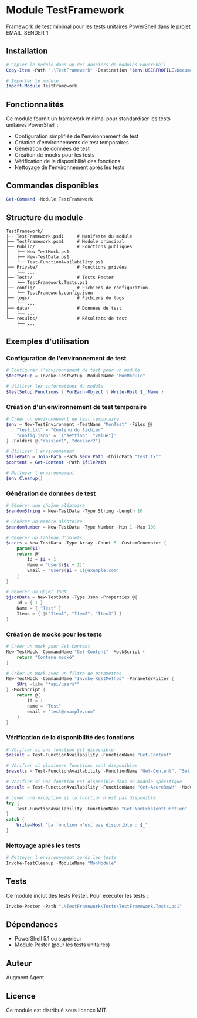 # Module TestFramework

Framework de test minimal pour les tests unitaires PowerShell dans le projet EMAIL_SENDER_1.

## Installation

```powershell
# Copier le module dans un des dossiers de modules PowerShell
Copy-Item -Path ".\TestFramework" -Destination "$env:USERPROFILE\Documents\WindowsPowerShell\Modules\" -Recurse

# Importer le module
Import-Module TestFramework
```

## Fonctionnalités

Ce module fournit un framework minimal pour standardiser les tests unitaires PowerShell :

- Configuration simplifiée de l'environnement de test
- Création d'environnements de test temporaires
- Génération de données de test
- Création de mocks pour les tests
- Vérification de la disponibilité des fonctions
- Nettoyage de l'environnement après les tests

## Commandes disponibles

```powershell
Get-Command -Module TestFramework
```

## Structure du module

```
TestFramework/
├── TestFramework.psd1     # Manifeste du module
├── TestFramework.psm1     # Module principal
├── Public/                # Fonctions publiques
│   ├── New-TestMock.ps1
│   ├── New-TestData.ps1
│   └── Test-FunctionAvailability.ps1
├── Private/               # Fonctions privées
│   └── ...
├── Tests/                 # Tests Pester
│   └── TestFramework.Tests.ps1
├── config/                # Fichiers de configuration
│   └── TestFramework.config.json
├── logs/                  # Fichiers de logs
│   └── ...
├── data/                  # Données de test
│   └── ...
└── results/               # Résultats de test
    └── ...
```

## Exemples d'utilisation

### Configuration de l'environnement de test

```powershell
# Configurer l'environnement de test pour un module
$testSetup = Invoke-TestSetup -ModuleName "MonModule"

# Utiliser les informations du module
$testSetup.Functions | ForEach-Object { Write-Host $_.Name }
```

### Création d'un environnement de test temporaire

```powershell
# Créer un environnement de test temporaire
$env = New-TestEnvironment -TestName "MonTest" -Files @{
    "test.txt" = "Contenu du fichier"
    "config.json" = '{"setting": "value"}'
} -Folders @("dossier1", "dossier2")

# Utiliser l'environnement
$filePath = Join-Path -Path $env.Path -ChildPath "test.txt"
$content = Get-Content -Path $filePath

# Nettoyer l'environnement
$env.Cleanup()
```

### Génération de données de test

```powershell
# Générer une chaîne aléatoire
$randomString = New-TestData -Type String -Length 10

# Générer un nombre aléatoire
$randomNumber = New-TestData -Type Number -Min 1 -Max 100

# Générer un tableau d'objets
$users = New-TestData -Type Array -Count 5 -CustomGenerator {
    param($i)
    return @{
        Id = $i + 1
        Name = "User$($i + 1)"
        Email = "user$($i + 1)@example.com"
    }
}

# Générer un objet JSON
$jsonData = New-TestData -Type Json -Properties @{
    Id = { 1 }
    Name = { "Test" }
    Items = { @("Item1", "Item2", "Item3") }
}
```

### Création de mocks pour les tests

```powershell
# Créer un mock pour Get-Content
New-TestMock -CommandName "Get-Content" -MockScript {
    return "Contenu mocké"
}

# Créer un mock avec un filtre de paramètres
New-TestMock -CommandName "Invoke-RestMethod" -ParameterFilter {
    $Uri -like "*api/users*"
} -MockScript {
    return @{
        id = 1
        name = "Test"
        email = "test@example.com"
    }
}
```

### Vérification de la disponibilité des fonctions

```powershell
# Vérifier si une fonction est disponible
$result = Test-FunctionAvailability -FunctionName "Get-Content"

# Vérifier si plusieurs fonctions sont disponibles
$results = Test-FunctionAvailability -FunctionName "Get-Content", "Set-Content", "Remove-Item"

# Vérifier si une fonction est disponible dans un module spécifique
$result = Test-FunctionAvailability -FunctionName "Get-AzureRmVM" -ModuleName "AzureRM.Compute"

# Lever une exception si la fonction n'est pas disponible
try {
    Test-FunctionAvailability -FunctionName "Get-NonExistentFunction" -ThrowOnError
}
catch {
    Write-Host "La fonction n'est pas disponible : $_"
}
```

### Nettoyage après les tests

```powershell
# Nettoyer l'environnement après les tests
Invoke-TestCleanup -ModuleName "MonModule"
```

## Tests

Ce module inclut des tests Pester. Pour exécuter les tests :

```powershell
Invoke-Pester -Path ".\TestFramework\Tests\TestFramework.Tests.ps1"
```

## Dépendances

- PowerShell 5.1 ou supérieur
- Module Pester (pour les tests unitaires)

## Auteur

Augment Agent

## Licence

Ce module est distribué sous licence MIT.
